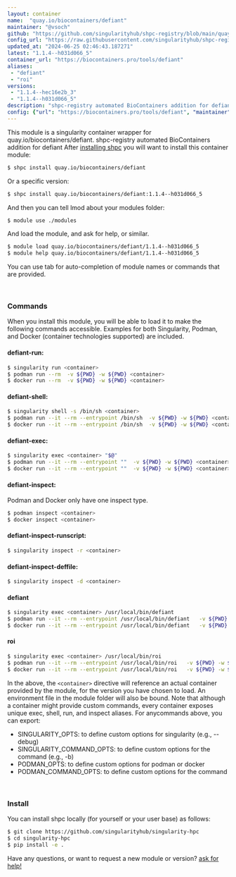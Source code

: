 ```yaml
---
layout: container
name:  "quay.io/biocontainers/defiant"
maintainer: "@vsoch"
github: "https://github.com/singularityhub/shpc-registry/blob/main/quay.io/biocontainers/defiant/container.yaml"
config_url: "https://raw.githubusercontent.com/singularityhub/shpc-registry/main/quay.io/biocontainers/defiant/container.yaml"
updated_at: "2024-06-25 02:46:43.187271"
latest: "1.1.4--h031d066_5"
container_url: "https://biocontainers.pro/tools/defiant"
aliases:
 - "defiant"
 - "roi"
versions:
 - "1.1.4--hec16e2b_3"
 - "1.1.4--h031d066_5"
description: "shpc-registry automated BioContainers addition for defiant"
config: {"url": "https://biocontainers.pro/tools/defiant", "maintainer": "@vsoch", "description": "shpc-registry automated BioContainers addition for defiant", "latest": {"1.1.4--h031d066_5": "sha256:0f621cb5bbcaf9dc603f867464602093a26962d7a1ed61aa5ba365c0d54f8ac0"}, "tags": {"1.1.4--hec16e2b_3": "sha256:6c2b5f1d6afac379a6ca33dee5b9d87cbb8b1418a3a481f5ccd069e1f9769f5e", "1.1.4--h031d066_5": "sha256:0f621cb5bbcaf9dc603f867464602093a26962d7a1ed61aa5ba365c0d54f8ac0"}, "docker": "quay.io/biocontainers/defiant", "aliases": {"defiant": "/usr/local/bin/defiant", "roi": "/usr/local/bin/roi"}}
---
```


This module is a singularity container wrapper for quay.io/biocontainers/defiant.
shpc-registry automated BioContainers addition for defiant
After [installing shpc](#install) you will want to install this container module:


```bash
$ shpc install quay.io/biocontainers/defiant
```

Or a specific version:

```bash
$ shpc install quay.io/biocontainers/defiant:1.1.4--h031d066_5
```

And then you can tell lmod about your modules folder:

```bash
$ module use ./modules
```

And load the module, and ask for help, or similar.

```bash
$ module load quay.io/biocontainers/defiant/1.1.4--h031d066_5
$ module help quay.io/biocontainers/defiant/1.1.4--h031d066_5
```

You can use tab for auto-completion of module names or commands that are provided.

<br>

### Commands

When you install this module, you will be able to load it to make the following commands accessible.
Examples for both Singularity, Podman, and Docker (container technologies supported) are included.

#### defiant-run:

```bash
$ singularity run <container>
$ podman run --rm  -v ${PWD} -w ${PWD} <container>
$ docker run --rm  -v ${PWD} -w ${PWD} <container>
```

#### defiant-shell:

```bash
$ singularity shell -s /bin/sh <container>
$ podman run --it --rm --entrypoint /bin/sh  -v ${PWD} -w ${PWD} <container>
$ docker run --it --rm --entrypoint /bin/sh  -v ${PWD} -w ${PWD} <container>
```

#### defiant-exec:

```bash
$ singularity exec <container> "$@"
$ podman run --it --rm --entrypoint ""  -v ${PWD} -w ${PWD} <container> "$@"
$ docker run --it --rm --entrypoint ""  -v ${PWD} -w ${PWD} <container> "$@"
```

#### defiant-inspect:

Podman and Docker only have one inspect type.

```bash
$ podman inspect <container>
$ docker inspect <container>
```

#### defiant-inspect-runscript:

```bash
$ singularity inspect -r <container>
```

#### defiant-inspect-deffile:

```bash
$ singularity inspect -d <container>
```


#### defiant

```bash
$ singularity exec <container> /usr/local/bin/defiant
$ podman run --it --rm --entrypoint /usr/local/bin/defiant   -v ${PWD} -w ${PWD} <container> -c " $@"
$ docker run --it --rm --entrypoint /usr/local/bin/defiant   -v ${PWD} -w ${PWD} <container> -c " $@"
```


#### roi

```bash
$ singularity exec <container> /usr/local/bin/roi
$ podman run --it --rm --entrypoint /usr/local/bin/roi   -v ${PWD} -w ${PWD} <container> -c " $@"
$ docker run --it --rm --entrypoint /usr/local/bin/roi   -v ${PWD} -w ${PWD} <container> -c " $@"
```



In the above, the `<container>` directive will reference an actual container provided
by the module, for the version you have chosen to load. An environment file in the
module folder will also be bound. Note that although a container
might provide custom commands, every container exposes unique exec, shell, run, and
inspect aliases. For anycommands above, you can export:

 - SINGULARITY_OPTS: to define custom options for singularity (e.g., --debug)
 - SINGULARITY_COMMAND_OPTS: to define custom options for the command (e.g., -b)
 - PODMAN_OPTS: to define custom options for podman or docker
 - PODMAN_COMMAND_OPTS: to define custom options for the command

<br>

### Install

You can install shpc locally (for yourself or your user base) as follows:

```bash
$ git clone https://github.com/singularityhub/singularity-hpc
$ cd singularity-hpc
$ pip install -e .
```

Have any questions, or want to request a new module or version? [ask for help!](https://github.com/singularityhub/singularity-hpc/issues)